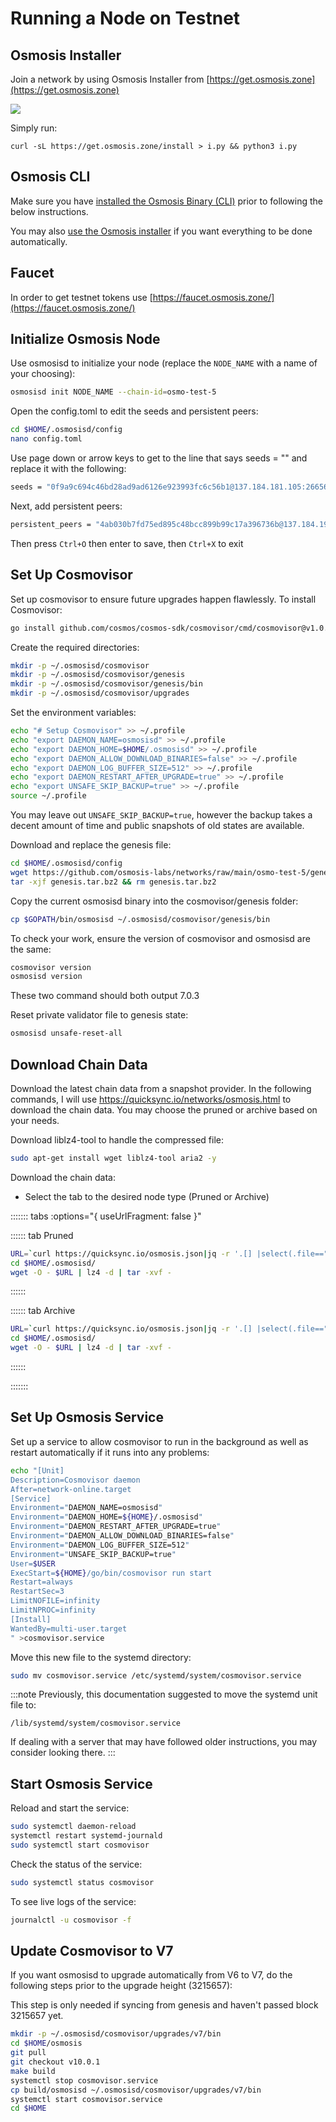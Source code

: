 # Running a Node on Testnet

## Osmosis Installer

Join a network by using Osmosis Installer from [https://get.osmosis.zone](https://get.osmosis.zone) 


![](../../assets/installer_11.png)

Simply run:

```
curl -sL https://get.osmosis.zone/install > i.py && python3 i.py
```



## Osmosis CLI

Make sure you have [installed the Osmosis Binary (CLI)](/docs/osmosis-core/osmosisd.md) prior to following the below instructions.

You may also [use the Osmosis installer](/docs/osmosis-core/osmosisd.md) if you want everything to be done automatically.

## Faucet 
In order to get testnet tokens use  [https://faucet.osmosis.zone/](https://faucet.osmosis.zone/)

## Initialize Osmosis Node

Use osmosisd to initialize your node (replace the ```NODE_NAME``` with a name of your choosing):

```bash
osmosisd init NODE_NAME --chain-id=osmo-test-5
```

Open the config.toml to edit the seeds and persistent peers:

```bash
cd $HOME/.osmosisd/config
nano config.toml
```

Use page down or arrow keys to get to the line that says seeds = "" and replace it with the following:

```bash
seeds = "0f9a9c694c46bd28ad9ad6126e923993fc6c56b1@137.184.181.105:26656"
```

Next, add persistent peers:

```bash
persistent_peers = "4ab030b7fd75ed895c48bcc899b99c17a396736b@137.184.190.127:26656,3dbffa30baab16cc8597df02945dcee0aa0a4581@143.198.139.33:26656"
```

Then press ```Ctrl+O``` then enter to save, then ```Ctrl+X``` to exit

## Set Up Cosmovisor

Set up cosmovisor to ensure future upgrades happen flawlessly. To install Cosmovisor:

```bash
go install github.com/cosmos/cosmos-sdk/cosmovisor/cmd/cosmovisor@v1.0.0
```

Create the required directories:

```bash
mkdir -p ~/.osmosisd/cosmovisor
mkdir -p ~/.osmosisd/cosmovisor/genesis
mkdir -p ~/.osmosisd/cosmovisor/genesis/bin
mkdir -p ~/.osmosisd/cosmovisor/upgrades
```

Set the environment variables:

```bash
echo "# Setup Cosmovisor" >> ~/.profile
echo "export DAEMON_NAME=osmosisd" >> ~/.profile
echo "export DAEMON_HOME=$HOME/.osmosisd" >> ~/.profile
echo "export DAEMON_ALLOW_DOWNLOAD_BINARIES=false" >> ~/.profile
echo "export DAEMON_LOG_BUFFER_SIZE=512" >> ~/.profile
echo "export DAEMON_RESTART_AFTER_UPGRADE=true" >> ~/.profile
echo "export UNSAFE_SKIP_BACKUP=true" >> ~/.profile
source ~/.profile
```

You may leave out `UNSAFE_SKIP_BACKUP=true`, however the backup takes a decent amount of time and public snapshots of old states are available.

Download and replace the genesis file:

```bash
cd $HOME/.osmosisd/config
wget https://github.com/osmosis-labs/networks/raw/main/osmo-test-5/genesis.tar.bz2
tar -xjf genesis.tar.bz2 && rm genesis.tar.bz2
```

Copy the current osmosisd binary into the cosmovisor/genesis folder:

```bash
cp $GOPATH/bin/osmosisd ~/.osmosisd/cosmovisor/genesis/bin
```

To check your work, ensure the version of cosmovisor and osmosisd are the same:

```bash
cosmovisor version
osmosisd version
```

These two command should both output 7.0.3

Reset private validator file to genesis state:

```bash
osmosisd unsafe-reset-all
```

## Download Chain Data

Download the latest chain data from a snapshot provider. In the following commands, I will use <a href="https://quicksync.io/networks/osmosis.html" target="_blank">https://quicksync.io/networks/osmosis.html</a> to download the chain data. You may choose the pruned or archive based on your needs.

Download liblz4-tool to handle the compressed file:

```bash
sudo apt-get install wget liblz4-tool aria2 -y
```

Download the chain data:

- Select the tab to the desired node type (Pruned or Archive)


<!-- #region -->
::::::: tabs :options="{ useUrlFragment: false }"

:::::: tab Pruned

``` bash
URL=`curl https://quicksync.io/osmosis.json|jq -r '.[] |select(.file=="osmotestnet-4-pruned")|select (.mirror=="Netherlands")|.url'`
cd $HOME/.osmosisd/
wget -O - $URL | lz4 -d | tar -xvf -
```

::::::

:::::: tab Archive

``` bash
URL=`curl https://quicksync.io/osmosis.json|jq -r '.[] |select(.file=="osmotestnet-4-archive")|select (.mirror=="Netherlands")|.url'`
cd $HOME/.osmosisd/
wget -O - $URL | lz4 -d | tar -xvf -
```

::::::

:::::::

<!-- #endregion -->

## Set Up Osmosis Service

Set up a service to allow cosmovisor to run in the background as well as restart automatically if it runs into any problems:

```bash
echo "[Unit]
Description=Cosmovisor daemon
After=network-online.target
[Service]
Environment="DAEMON_NAME=osmosisd"
Environment="DAEMON_HOME=${HOME}/.osmosisd"
Environment="DAEMON_RESTART_AFTER_UPGRADE=true"
Environment="DAEMON_ALLOW_DOWNLOAD_BINARIES=false"
Environment="DAEMON_LOG_BUFFER_SIZE=512"
Environment="UNSAFE_SKIP_BACKUP=true"
User=$USER
ExecStart=${HOME}/go/bin/cosmovisor run start
Restart=always
RestartSec=3
LimitNOFILE=infinity
LimitNPROC=infinity
[Install]
WantedBy=multi-user.target
" >cosmovisor.service
```

Move this new file to the systemd directory:

```bash
sudo mv cosmovisor.service /etc/systemd/system/cosmovisor.service
```

:::note
Previously, this documentation suggested to move the systemd unit file to:

    /lib/systemd/system/cosmovisor.service

If dealing with a server that may have followed older instructions, you may consider looking there.
:::

## Start Osmosis Service

Reload and start the service:

```bash
sudo systemctl daemon-reload
systemctl restart systemd-journald
sudo systemctl start cosmovisor
```

Check the status of the service:

```bash
sudo systemctl status cosmovisor
```

To see live logs of the service:

```bash
journalctl -u cosmovisor -f
```

## Update Cosmovisor to V7

If you want osmosisd to upgrade automatically from V6 to V7, do the following steps prior to the upgrade height (3215657):

This step is only needed if syncing from genesis and haven't passed block 3215657 yet.

```bash
mkdir -p ~/.osmosisd/cosmovisor/upgrades/v7/bin
cd $HOME/osmosis
git pull
git checkout v10.0.1
make build
systemctl stop cosmovisor.service
cp build/osmosisd ~/.osmosisd/cosmovisor/upgrades/v7/bin
systemctl start cosmovisor.service
cd $HOME
```
